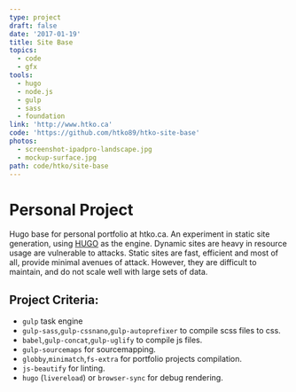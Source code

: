 ```yaml
---
type: project
draft: false
date: '2017-01-19'
title: Site Base
topics:
  - code
  - gfx
tools:
  - hugo
  - node.js
  - gulp
  - sass
  - foundation
link: 'http://www.htko.ca'
code: 'https://github.com/htko89/htko-site-base'
photos:
  - screenshot-ipadpro-landscape.jpg
  - mockup-surface.jpg
path: code/htko/site-base
---
```

# Personal Project
Hugo base for personal portfolio at htko.ca. An experiment in static site generation, using [HUGO](http://gohugo.io/) as the engine. Dynamic sites are heavy in resource usage are vulnerable to attacks. Static sites are fast, efficient and most of all, provide minimal avenues of attack. However, they are difficult to maintain, and do not scale well with large sets of data.

## Project Criteria:
* `gulp` task engine
* `gulp-sass`,`gulp-cssnano`,`gulp-autoprefixer` to compile scss files to css.
* `babel`,`gulp-concat`,`gulp-uglify` to compile js files.
* `gulp-sourcemaps` for sourcemapping.
* `globby`,`minimatch`,`fs-extra` for portfolio projects compilation.
* `js-beautify` for linting.
* `hugo` (`livereload`) or `browser-sync` for debug rendering.
